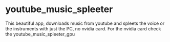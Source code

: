 # youtube_music_spleeter
This beautiful app, downloads music from youtube and spleets the voice or the instruments with just the PC, no nvidia card. For the nvidia card check the youtube_music_spleeter_gpu
